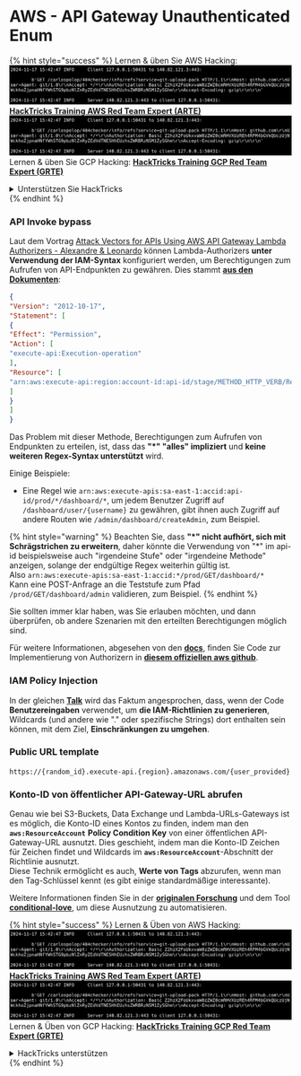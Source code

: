 # AWS - API Gateway Unauthenticated Enum

{% hint style="success" %}
Lernen & üben Sie AWS Hacking:<img src="../../../.gitbook/assets/image (1).png" alt="" data-size="line">[**HackTricks Training AWS Red Team Expert (ARTE)**](https://training.hacktricks.xyz/courses/arte)<img src="../../../.gitbook/assets/image (1).png" alt="" data-size="line">\
Lernen & üben Sie GCP Hacking: <img src="../../../.gitbook/assets/image (2).png" alt="" data-size="line">[**HackTricks Training GCP Red Team Expert (GRTE)**<img src="../../../.gitbook/assets/image (2).png" alt="" data-size="line">](https://training.hacktricks.xyz/courses/grte)

<details>

<summary>Unterstützen Sie HackTricks</summary>

* Überprüfen Sie die [**Abonnementpläne**](https://github.com/sponsors/carlospolop)!
* **Treten Sie der** 💬 [**Discord-Gruppe**](https://discord.gg/hRep4RUj7f) oder der [**Telegram-Gruppe**](https://t.me/peass) bei oder **folgen** Sie uns auf **Twitter** 🐦 [**@hacktricks\_live**](https://twitter.com/hacktricks\_live)**.**
* **Teilen Sie Hacking-Tricks, indem Sie PRs an die** [**HackTricks**](https://github.com/carlospolop/hacktricks) und [**HackTricks Cloud**](https://github.com/carlospolop/hacktricks-cloud) GitHub-Repos senden.

</details>
{% endhint %}

### API Invoke bypass

Laut dem Vortrag [Attack Vectors for APIs Using AWS API Gateway Lambda Authorizers - Alexandre & Leonardo](https://www.youtube.com/watch?v=bsPKk7WDOnE) können Lambda-Authorizers **unter Verwendung der IAM-Syntax** konfiguriert werden, um Berechtigungen zum Aufrufen von API-Endpunkten zu gewähren. Dies stammt [**aus den Dokumenten**](https://docs.aws.amazon.com/apigateway/latest/developerguide/api-gateway-control-access-using-iam-policies-to-invoke-api.html):
```json
{
"Version": "2012-10-17",
"Statement": [
{
"Effect": "Permission",
"Action": [
"execute-api:Execution-operation"
],
"Resource": [
"arn:aws:execute-api:region:account-id:api-id/stage/METHOD_HTTP_VERB/Resource-path"
]
}
]
}
```
Das Problem mit dieser Methode, Berechtigungen zum Aufrufen von Endpunkten zu erteilen, ist, dass das **"\*" "alles" impliziert** und **keine weiteren Regex-Syntax unterstützt** wird.

Einige Beispiele:

* Eine Regel wie `arn:aws:execute-apis:sa-east-1:accid:api-id/prod/*/dashboard/*`, um jedem Benutzer Zugriff auf `/dashboard/user/{username}` zu gewähren, gibt ihnen auch Zugriff auf andere Routen wie `/admin/dashboard/createAdmin`, zum Beispiel.

{% hint style="warning" %}
Beachten Sie, dass **"\*" nicht aufhört, sich mit Schrägstrichen zu erweitern**, daher könnte die Verwendung von "\*" im api-id beispielsweise auch "irgendeine Stufe" oder "irgendeine Methode" anzeigen, solange der endgültige Regex weiterhin gültig ist.\
Also `arn:aws:execute-apis:sa-east-1:accid:*/prod/GET/dashboard/*`\
Kann eine POST-Anfrage an die Teststufe zum Pfad `/prod/GET/dashboard/admin` validieren, zum Beispiel.
{% endhint %}

Sie sollten immer klar haben, was Sie erlauben möchten, und dann überprüfen, ob andere Szenarien mit den erteilten Berechtigungen möglich sind.

Für weitere Informationen, abgesehen von den [**docs**](https://docs.aws.amazon.com/apigateway/latest/developerguide/api-gateway-control-access-using-iam-policies-to-invoke-api.html), finden Sie Code zur Implementierung von Authorizern in [**diesem offiziellen aws github**](https://github.com/awslabs/aws-apigateway-lambda-authorizer-blueprints/tree/master/blueprints).

### IAM Policy Injection

In der gleichen [**Talk**](https://www.youtube.com/watch?v=bsPKk7WDOnE) wird das Faktum angesprochen, dass, wenn der Code **Benutzereingaben** verwendet, um **die IAM-Richtlinien zu generieren**, Wildcards (und andere wie "." oder spezifische Strings) dort enthalten sein können, mit dem Ziel, **Einschränkungen zu umgehen**.

### Public URL template
```
https://{random_id}.execute-api.{region}.amazonaws.com/{user_provided}
```
### Konto-ID von öffentlicher API-Gateway-URL abrufen

Genau wie bei S3-Buckets, Data Exchange und Lambda-URLs-Gateways ist es möglich, die Konto-ID eines Kontos zu finden, indem man den **`aws:ResourceAccount`** **Policy Condition Key** von einer öffentlichen API-Gateway-URL ausnutzt. Dies geschieht, indem man die Konto-ID Zeichen für Zeichen findet und Wildcards im **`aws:ResourceAccount`**-Abschnitt der Richtlinie ausnutzt.\
Diese Technik ermöglicht es auch, **Werte von Tags** abzurufen, wenn man den Tag-Schlüssel kennt (es gibt einige standardmäßige interessante).

Weitere Informationen finden Sie in der [**originalen Forschung**](https://blog.plerion.com/conditional-love-for-aws-metadata-enumeration/) und dem Tool [**conditional-love**](https://github.com/plerionhq/conditional-love/), um diese Ausnutzung zu automatisieren.

{% hint style="success" %}
Lernen & Üben von AWS Hacking:<img src="../../../.gitbook/assets/image (1).png" alt="" data-size="line">[**HackTricks Training AWS Red Team Expert (ARTE)**](https://training.hacktricks.xyz/courses/arte)<img src="../../../.gitbook/assets/image (1).png" alt="" data-size="line">\
Lernen & Üben von GCP Hacking: <img src="../../../.gitbook/assets/image (2).png" alt="" data-size="line">[**HackTricks Training GCP Red Team Expert (GRTE)**<img src="../../../.gitbook/assets/image (2).png" alt="" data-size="line">](https://training.hacktricks.xyz/courses/grte)

<details>

<summary>HackTricks unterstützen</summary>

* Überprüfen Sie die [**Abonnementpläne**](https://github.com/sponsors/carlospolop)!
* **Treten Sie der** 💬 [**Discord-Gruppe**](https://discord.gg/hRep4RUj7f) oder der [**Telegram-Gruppe**](https://t.me/peass) bei oder **folgen** Sie uns auf **Twitter** 🐦 [**@hacktricks\_live**](https://twitter.com/hacktricks\_live)**.**
* **Teilen Sie Hacking-Tricks, indem Sie PRs an die** [**HackTricks**](https://github.com/carlospolop/hacktricks) und [**HackTricks Cloud**](https://github.com/carlospolop/hacktricks-cloud) GitHub-Repos senden.

</details>
{% endhint %}
